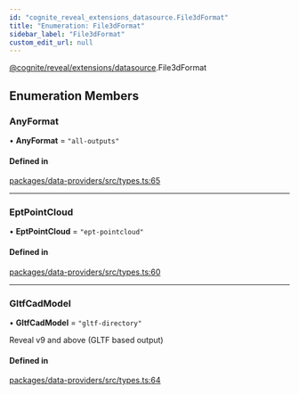 ```yaml
---
id: "cognite_reveal_extensions_datasource.File3dFormat"
title: "Enumeration: File3dFormat"
sidebar_label: "File3dFormat"
custom_edit_url: null
---
```


[@cognite/reveal/extensions/datasource](../modules/cognite_reveal_extensions_datasource.md).File3dFormat

## Enumeration Members

### AnyFormat

• **AnyFormat** = ``"all-outputs"``

#### Defined in

[packages/data-providers/src/types.ts:65](https://github.com/cognitedata/reveal/blob/917d1d190/viewer/packages/data-providers/src/types.ts#L65)

___

### EptPointCloud

• **EptPointCloud** = ``"ept-pointcloud"``

#### Defined in

[packages/data-providers/src/types.ts:60](https://github.com/cognitedata/reveal/blob/917d1d190/viewer/packages/data-providers/src/types.ts#L60)

___

### GltfCadModel

• **GltfCadModel** = ``"gltf-directory"``

Reveal v9 and above (GLTF based output)

#### Defined in

[packages/data-providers/src/types.ts:64](https://github.com/cognitedata/reveal/blob/917d1d190/viewer/packages/data-providers/src/types.ts#L64)
